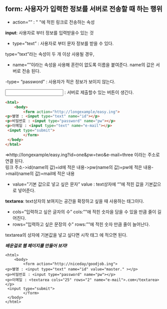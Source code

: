 ## form: 사용자가 입력한 정보를 서버로 전송할 때 하는 행위

- action=”” : " "에 적힌 링크로 전송하는 속성

**input**: 사용자로 부터 정보를 입력받을수 있는 것

- type=”text” : 사용자로 부터 문자 정보를 받을 수 있다.

type=”text”라는 속성이 두 개 이상 사용될 경우, 

- name=””이라는 속성을 사용해 혼란이 없도록 이름을 붙여준다.  name의 값은 서버로 전송 된다.

-type= “password” : 사용자가 적은 정보가 보이지 않는다.

<input type=”submit”> : 서버로 제출할수 있는 버튼이 생긴다.

```html
<html>
    <body>
        <form action="http://longexample/easy.ing">
<p>별명 : <input type="text" name="id"></p>
<p>비밀번호 : <input type="password" name="pw"></p>
<p>이메일 : <input type="text" name="e-mail"></p>
 <input type="submit">
        </form>
 </body>
</html>
```

⇒http://longexample/easy.ing?id=one&pw=two&e-mail=three 이라는 주소로 연결 된다. <br>
링크 주소->id(name의 값)=id에 적은 내용->pw(name의 값)=pw에 적은 내용->mail(name의 값)=mail에 적은 내용
- value=”기본 값으로 넣고 싶은 문자” value : text상자에 “”에 적힌 값을 기본값으로 넣어준다.

**textarea**: text상자의 보여지는 공간을 확장하고 싶을 때 사용하는 태그이다.

- cols=”입력하고 싶은 글자의 수” cols:””애 적힌 숫자을 담을 수 있을 만큼 줄이 길어진다.
- rows=”입력하고 싶은 문장의 수” rows:””에 적힌 숫자 만큼 줄이 늘어난다.

textarea의 상자에 기본값을 넣고 싶다면 시작 태그 에 적으면 된다.

***배운걸로 웹 페이지를 만들어 보자!***

```
<html>
    <body>
        <form action="http://niceday/goodjob.ing">
<p>별명 : <input type="text" name="id" value="master." ></p>
<p>비밀번호 : <input type="password" name="pw"></p>
<p>이메일 : <textarea cols="25" rows="2" name="e-mail">.com</textarea> </p>
 <input type="submit">
        </form>
 </body>
</html>
```
